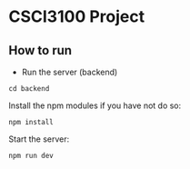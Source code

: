 # CSCI3100 Project

## How to run

* Run the server (backend)
```
cd backend
```
Install the npm modules if you have not do so:
```
npm install
```
Start the server:
```
npm run dev
```
